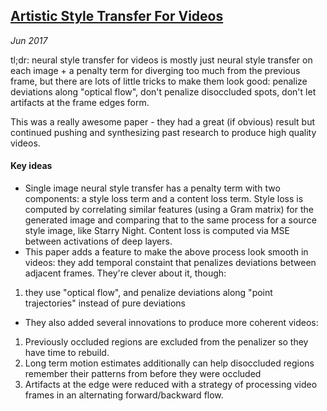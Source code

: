 ## [Artistic Style Transfer For Videos](http://arxiv.org/abs/1604.08610)

_Jun 2017_

tl;dr: neural style transfer for videos is mostly just neural style transfer on each image + a penalty term for diverging too much from the previous frame, but there are lots of little tricks to make them look good: penalize deviations along "optical flow", don't penalize disoccluded spots, don't let artifacts at the frame edges form.

This was a really awesome paper - they had a great (if obvious) result but continued pushing and synthesizing past research to produce high quality videos.

#### Key ideas

* Single image neural style transfer has a penalty term with two components: a style loss term and a content loss term. Style loss is computed by correlating similar features (using a Gram matrix) for the generated image and comparing that to the same process for a source style image, like Starry Night. Content loss is computed via MSE between activations of deep layers.
* This paper adds a feature to make the above process look smooth in videos: they add temporal constaint that penalizes deviations between adjacent frames. They're clever about it, though:
1. they use "optical flow", and penalize deviations along "point trajectories" instead of pure deviations
* They also added several innovations to produce more coherent videos:
1. Previously occluded regions are excluded from the penalizer so they have time to rebuild.
2. Long term motion estimates additionally can help disoccluded regions remember their patterns from before they were occluded
3. Artifacts at the edge were reduced with a strategy of processing video frames in an alternating forward/backward flow.
